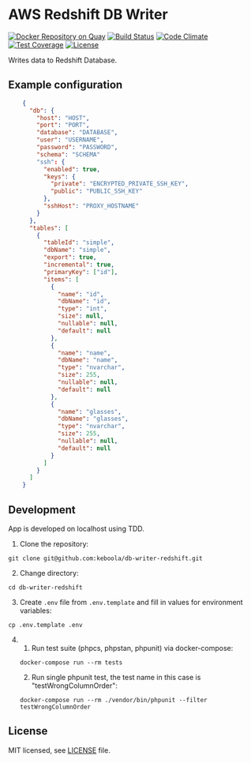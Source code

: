 # AWS Redshift DB Writer

[![Docker Repository on Quay](https://quay.io/repository/keboola/db-writer-redshift/status "Docker Repository on Quay")](https://quay.io/repository/keboola/db-writer-redshift)
[![Build Status](https://travis-ci.org/keboola/db-writer-redshift.svg?branch=master)](https://travis-ci.org/keboola/db-writer-redshift)
[![Code Climate](https://codeclimate.com/github/keboola/db-writer-redshift/badges/gpa.svg)](https://codeclimate.com/github/keboola/db-writer-redshift)
[![Test Coverage](https://codeclimate.com/github/keboola/db-writer-redshift/badges/coverage.svg)](https://codeclimate.com/github/keboola/db-writer-redshift/coverage)
[![License](https://img.shields.io/badge/license-MIT-blue.svg)](https://github.com/keboola/db-writer-redshift/blob/master/LICENSE.md)

Writes data to Redshift Database.

## Example configuration

```json
    {
      "db": {        
        "host": "HOST",
        "port": "PORT",
        "database": "DATABASE",
        "user": "USERNAME",
        "password": "PASSWORD",
        "schema": "SCHEMA"
        "ssh": {
          "enabled": true,
          "keys": {
            "private": "ENCRYPTED_PRIVATE_SSH_KEY",
            "public": "PUBLIC_SSH_KEY"
          },
          "sshHost": "PROXY_HOSTNAME"
        }
      },
      "tables": [
        {
          "tableId": "simple",
          "dbName": "simple",
          "export": true, 
          "incremental": true,
          "primaryKey": ["id"],
          "items": [
            {
              "name": "id",
              "dbName": "id",
              "type": "int",
              "size": null,
              "nullable": null,
              "default": null
            },
            {
              "name": "name",
              "dbName": "name",
              "type": "nvarchar",
              "size": 255,
              "nullable": null,
              "default": null
            },
            {
              "name": "glasses",
              "dbName": "glasses",
              "type": "nvarchar",
              "size": 255,
              "nullable": null,
              "default": null
            }
          ]                                
        }
      ]
    }
```

## Development

App is developed on localhost using TDD.

1. Clone the repository: 
```
git clone git@github.com:keboola/db-writer-redshift.git
```
2. Change directory: 
```
cd db-writer-redshift
```
3. Create `.env` file from `.env.template` and fill in values for environment variables: 
```
cp .env.template .env
```
4. 
   1. Run test suite (phpcs, phpstan, phpunit) via docker-compose: 
    ```
    docker-compose run --rm tests
    ```
   2. Run single phpunit test, the test name in this case is "testWrongColumnOrder":
    ```
    docker-compose run --rm ./vendor/bin/phpunit --filter testWrongColumnOrder  
    ```

## License

MIT licensed, see [LICENSE](./LICENSE) file.
